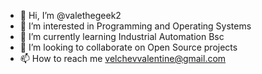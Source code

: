 - 👋 Hi, I’m @valethegeek2
- 👀 I’m interested in Programming and Operating Systems
- 🌱 I’m currently learning Industrial Automation Bsc
- 💞️ I’m looking to collaborate on Open Source projects
- 📫 How to reach me velchevvalentine@gmail.com

<!---
valethegeek2/valethegeek2 is a ✨ special ✨ repository because its `README.md` (this file) appears on your GitHub profile.
You can click the Preview link to take a look at your changes.
--->

